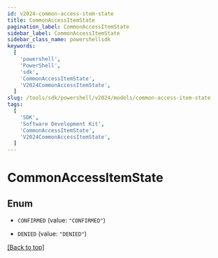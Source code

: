 ```yaml
---
id: v2024-common-access-item-state
title: CommonAccessItemState
pagination_label: CommonAccessItemState
sidebar_label: CommonAccessItemState
sidebar_class_name: powershellsdk
keywords:
  [
    'powershell',
    'PowerShell',
    'sdk',
    'CommonAccessItemState',
    'V2024CommonAccessItemState',
  ]
slug: /tools/sdk/powershell/v2024/models/common-access-item-state
tags:
  [
    'SDK',
    'Software Development Kit',
    'CommonAccessItemState',
    'V2024CommonAccessItemState',
  ]
---
```


# CommonAccessItemState

## Enum

- `CONFIRMED` (value: `"CONFIRMED"`)

- `DENIED` (value: `"DENIED"`)

[[Back to top]](#)
